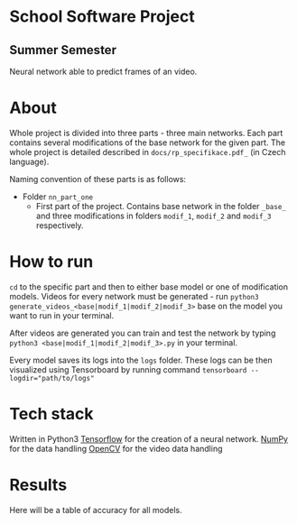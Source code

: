 # School Software Project
## Summer Semester

Neural network able to predict frames of an video.

About
==========
Whole project is divided into three parts - three main networks. Each part contains several modifications of the base network for the given part. The whole project is detailed described in `docs/rp_specifikace.pdf_` (in Czech language).


Naming convention of these parts is as follows:

* Folder `nn_part_one`
   * First part of the project. Contains base network in the folder `_base_` and three modifications in folders `modif_1`, `modif_2` and `modif_3` respectively.

How to run
==========
`cd` to the specific part and then to either base model or one of modification models. Videos for every network must be generated - run `python3 generate_videos_<base|modif_1|modif_2|modif_3>` base on the model you want to run in your terminal. 

After videos are generated you can train and test the network by typing `python3 <base|modif_1|modif_2|modif_3>.py` in your terminal.

Every model saves its logs into the `logs` folder. These logs can be then visualized using Tensorboard by running command `tensorboard --logdir="path/to/logs"`

Tech stack
==========
Written in Python3
[Tensorflow](tensorflow.org) for the creation of a neural network.
[NumPy](http://www.numpy.org/) for the data handling
[OpenCV](http://opencv.org/) for the video data handling

Results
=======
Here will be a table of accuracy for all models.
